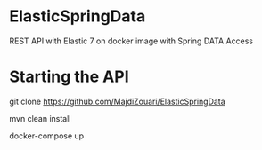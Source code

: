 # ElasticSpringData
REST API with Elastic 7 on docker image with Spring DATA Access


# Starting the API

git clone https://github.com/MajdiZouari/ElasticSpringData

mvn clean install

docker-compose up